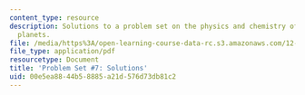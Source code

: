 ```yaml
---
content_type: resource
description: Solutions to a problem set on the physics and chemistry of the terrestrial
  planets.
file: /media/https%3A/open-learning-course-data-rc.s3.amazonaws.com/12-002-physics-and-chemistry-of-the-terrestrial-planets-fall-2008/00e5ea8844b58885a21d576d73db81c2_MIT12_002f08_ps07_solutions.pdf
file_type: application/pdf
resourcetype: Document
title: 'Problem Set #7: Solutions'
uid: 00e5ea88-44b5-8885-a21d-576d73db81c2
---
```

